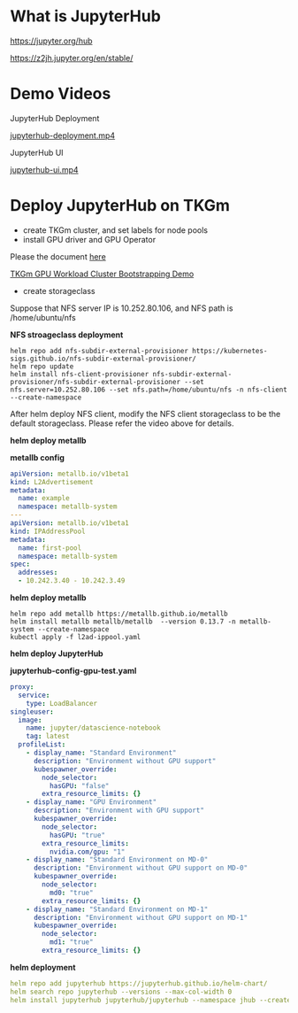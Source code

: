 # What is JupyterHub

https://jupyter.org/hub

https://z2jh.jupyter.org/en/stable/

# Demo Videos

JupyterHub Deployment

[jupyterhub-deployment.mp4](https://drive.google.com/open?id=1hFrguhNfjSDKqQQBxKU0aEsq6qLRhOMk&usp=drive_copy)

JupyterHub UI

[jupyterhub-ui.mp4](https://drive.google.com/open?id=1txubJo1vk9PycG-c6TSoQQ7K5T0dMKNO&usp=drive_copy)

# Deploy JupyterHub on TKGm

- create TKGm cluster, and set labels for node pools
- install GPU driver and GPU Operator

Please the document [here](https://github.com/router-gao/ai-demos/blob/main/07-TKGm-GPU/TKGm%20GPU%20Workload%20Cluster%20Bootstrapping%20Demo.md)

[TKGm GPU Workload Cluster Bootstrapping Demo](https://drive.google.com/open?id=1CxVNynGMMYgz0pig0o2hrbkY0geSSYaf&usp=drive_copy)

- create storageclass

Suppose that NFS server IP is 10.252.80.106, and NFS path is /home/ubuntu/nfs

**NFS stroageclass deployment**

```shell
helm repo add nfs-subdir-external-provisioner https://kubernetes-sigs.github.io/nfs-subdir-external-provisioner/
helm repo update
helm install nfs-client-provisioner nfs-subdir-external-provisioner/nfs-subdir-external-provisioner --set nfs.server=10.252.80.106 --set nfs.path=/home/ubuntu/nfs -n nfs-client --create-namespace
```

After helm deploy NFS client, modify the NFS client storageclass to be the default storageclass. Please refer the video above for details.

**helm deploy metallb**

**metallb config**

```yaml
apiVersion: metallb.io/v1beta1
kind: L2Advertisement
metadata:
  name: example
  namespace: metallb-system
---
apiVersion: metallb.io/v1beta1
kind: IPAddressPool
metadata:
  name: first-pool
  namespace: metallb-system
spec:
  addresses:
  - 10.242.3.40 - 10.242.3.49
```

**helm deploy metallb**

```shell
helm repo add metallb https://metallb.github.io/metallb
helm install metallb metallb/metallb  --version 0.13.7 -n metallb-system --create-namespace
kubectl apply -f l2ad-ippool.yaml
```



**helm deploy JupyterHub**

**jupyterhub-config-gpu-test.yaml**

```yaml
proxy:
  service:
    type: LoadBalancer
singleuser:
  image:
    name: jupyter/datascience-notebook
    tag: latest
  profileList:
    - display_name: "Standard Environment"
      description: "Environment without GPU support"
      kubespawner_override:
        node_selector:
          hasGPU: "false"
        extra_resource_limits: {}
    - display_name: "GPU Environment"
      description: "Environment with GPU support"
      kubespawner_override:
        node_selector:
          hasGPU: "true"
        extra_resource_limits:
          nvidia.com/gpu: "1"
    - display_name: "Standard Environment on MD-0"
      description: "Environment without GPU support on MD-0"
      kubespawner_override:
        node_selector:
          md0: "true"
        extra_resource_limits: {}
    - display_name: "Standard Environment on MD-1"
      description: "Environment without GPU support on MD-1"
      kubespawner_override:
        node_selector:
          md1: "true"
        extra_resource_limits: {}
```

**helm deployment**

```yaml
helm repo add jupyterhub https://jupyterhub.github.io/helm-chart/
helm search repo jupyterhub --versions --max-col-width 0
helm install jupyterhub jupyterhub/jupyterhub --namespace jhub --create-namespace --version=3.1.0 --values jupyterhub-config-gpu-test.yaml
```
